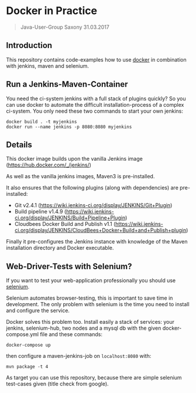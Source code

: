 # Docker in Practice
>Java-User-Group Saxony 31.03.2017

## Introduction

This repository contains code-examples how to use [docker](www.docker.com) in combination with jenkins, maven and selenium.

## Run a Jenkins-Maven-Container

You need the ci-system jenkins with a full stack of plugins quickly?
So you can use docker to automate the difficult installation-process of a complex ci-system.
You only need these two commands to start your own jenkins:

```
docker build . -t myjenkins
docker run --name jenkins -p 8080:8080 myjenkins
```

## Details

This docker image builds upon the vanilla Jenkins image (https://hub.docker.com/_/jenkins/)

As well as the vanilla jenkins images, Maven3 is pre-installed.

It also ensures that the following plugins (along with dependencies) are pre-installed:

* Git v2.4.1 (https://wiki.jenkins-ci.org/display/JENKINS/Git+Plugin)
* Build pipeline v1.4.9 (https://wiki.jenkins-ci.org/display/JENKINS/Build+Pipeline+Plugin)
* Cloudbees Docker Build and Publish v1.1 (https://wiki.jenkins-ci.org/display/JENKINS/CloudBees+Docker+Build+and+Publish+plugin)

Finally it pre-configures the Jenkins instance with knowledge of the Maven installation directory and Docker executable.

## Web-Driver-Tests with Selenium?

If you want to test your web-application professionally you should use [selenium](http://docs.seleniumhq.org/docs/07_selenium_grid.jsp ).

Selenium automates browser-testing, this is important to save time in development.
The only problem with selenium is the time you need to install and configure the service.

Docker solves this problem too. 
Install easily a stack of services: your jenkins, selenium-hub, two nodes and a mysql db with the given docker-compose.yml file and these commands:

```
docker-compose up
```
then configure a maven-jenkins-job on `localhost:8080` with:
```
mvn package -t 4
```
As target you can use this repository, because there are simple selenium test-cases given (title check from google).

